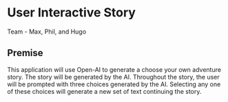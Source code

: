 # User Interactive Story
Team - Max, Phil, and Hugo

## Premise
This application will use Open-AI to generate a choose your own adventure story. The story will be generated by the AI. Throughout the story, the user will be prompted with three choices generated by the AI. Selecting any one of these choices will generate a new set of text continuing the story.
